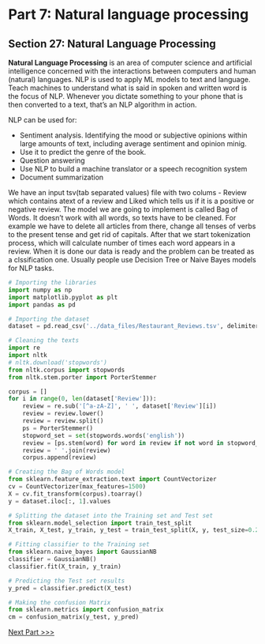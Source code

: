# Part 7: Natural language processing

## Section 27: Natural Language Processing
**Natural Language Processing** is an area of computer science and artificial intelligence concerned with the interactions between computers and human (natural) languages. NLP is used to apply ML models to text and language. Teach machines to understand what is said in spoken and written word is the focus of NLP. Whenever you dictate something to your phone that is then converted to a text, that’s an NLP algorithm in action.

NLP can be used for:
* Sentiment analysis. Identifying the mood or subjective opinions within large amounts of text, including average sentiment and opinion minig.
* Use it to predict the genre of the book.
* Question answering
* Use NLP to build a machine translator or a speech recognition system
* Document summarization

We have an input tsv(tab separated values) file with two colums - Review which contains atext of a review and Liked which tells us if it is a positive or negative review.
The model we are going to implement is called Bag of Words. It doesn’t work with all words, so texts have to be cleaned. For example we have to delete all articles from there, change all tenses of verbs to the present tense and get rid of capitals.
Аfter that we start tokenization process, which will calculate number of times each word appears in a review.
When it is done our data is ready and the problem can be treated as a clssification one.
Usually people use Decision Tree or Naive Bayes models for NLP tasks.

```python
# Importing the libraries
import numpy as np
import matplotlib.pyplot as plt
import pandas as pd

# Importing the dataset
dataset = pd.read_csv('../data_files/Restaurant_Reviews.tsv', delimiter='\t', quoting=3)

# Cleaning the texts
import re
import nltk
# nltk.download('stopwords')
from nltk.corpus import stopwords
from nltk.stem.porter import PorterStemmer

corpus = []
for i in range(0, len(dataset['Review'])):
    review = re.sub('[^a-zA-Z]', ' ', dataset['Review'][i])
    review = review.lower()
    review = review.split()
    ps = PorterStemmer()
    stopword_set = set(stopwords.words('english'))
    review = [ps.stem(word) for word in review if not word in stopword_set]
    review = ' '.join(review)
    corpus.append(review)

# Creating the Bag of Words model
from sklearn.feature_extraction.text import CountVectorizer
cv = CountVectorizer(max_features=1500)
X = cv.fit_transform(corpus).toarray()
y = dataset.iloc[:, 1].values

# Splitting the dataset into the Training set and Test set
from sklearn.model_selection import train_test_split
X_train, X_test, y_train, y_test = train_test_split(X, y, test_size=0.20, random_state=0)

# Fitting classifier to the Training set
from sklearn.naive_bayes import GaussianNB
classifier = GaussianNB()
classifier.fit(X_train, y_train)

# Predicting the Test set results
y_pred = classifier.predict(X_test)

# Making the confusion Matrix
from sklearn.metrics import confusion_matrix
cm = confusion_matrix(y_test, y_pred)
```
[Next Part >>>](8_deep_learning.md)
